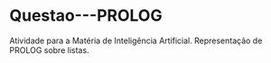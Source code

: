 # Questao---PROLOG
Atividade para a Matéria de Inteligência Artificial. Representação de PROLOG sobre listas. 

